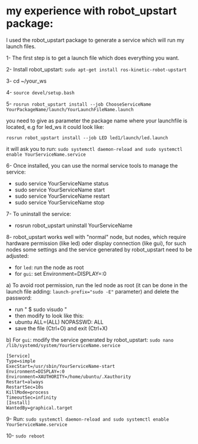 # my experience with robot_upstart package:

I used the robot_upstart package to generate a service which will run my launch files. 

1- The first step is to get a launch file which does everything you want.

2- Install robot_upstart: `sudo apt-get install ros-kinetic-robot-upstart`

3- cd ~/your_ws

4- `source devel/setup.bash`

5- `rosrun robot_upstart install --job ChooseServiceName YourPackageName/launch/YourLaunchFileName.launch`

you need to give as parameter the package name where your launchfile is located, e.g for led_ws it could look like:

`rosrun robot_upstart install --job LED led1/launch/led.launch`


it will ask you to run: `sudo systemctl daemon-reload and sudo systemctl enable YourServiceName.service`
   
6- Once installed, you can use the normal service tools to manage the service:

   * sudo service YourServiceName status
   * sudo service YourServiceName start
   * sudo service YourServiceName restart
   * sudo service YourServiceName stop   

7- To uninstall the service:

   * rosrun robot_upstart uninstall YourServiceName

8- robot_upstart works well with "normal" node, but nodes, which require hardware permission (like led) oder display connection (like gui), for such nodes some settings and the service generated by robot_upstart need to be adjusted:
* for `led`: run the node as root
* for `gui`: set Environment=DISPLAY=:0 

a) To avoid root permission, run the led node as root (it can be done in the launch file adding: `launch-prefix="sudo -E"` parameter) and delete the password: 
   
   * run " $ sudo visudo "
   * then modify to look like this:
   * ubuntu ALL=(ALL) NOPASSWD: ALL
   * save the file (Ctrl+O) and exit (Ctrl+X)


b) For `gui`: modify the service generated by robot_upstart:  `sudo nano /lib/systemd/system/YourServiceName.service`

    [Service]
    Type=simple
    ExecStart=/usr/sbin/YourServiceName-start
    Environment=DISPLAY=:0
    Environment=XAUTHORITY=/home/ubuntu/.Xauthority
    Restart=always
    RestartSec=10s
    KillMode=process
    TimeoutSec=infinity
    [Install]
    WantedBy=graphical.target
    
9- Run: `sudo systemctl daemon-reload and sudo systemctl enable YourServiceName.service`    


10- `sudo reboot`


